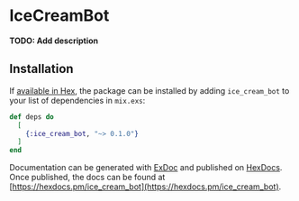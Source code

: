 # IceCreamBot

**TODO: Add description**

## Installation

If [available in Hex](https://hex.pm/docs/publish), the package can be installed
by adding `ice_cream_bot` to your list of dependencies in `mix.exs`:

```elixir
def deps do
  [
    {:ice_cream_bot, "~> 0.1.0"}
  ]
end
```

Documentation can be generated with [ExDoc](https://github.com/elixir-lang/ex_doc)
and published on [HexDocs](https://hexdocs.pm). Once published, the docs can
be found at [https://hexdocs.pm/ice_cream_bot](https://hexdocs.pm/ice_cream_bot).

